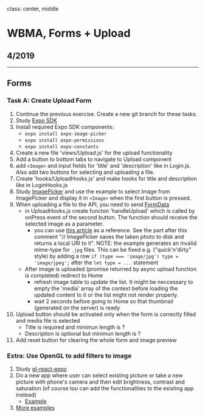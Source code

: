 class: center, middle

# WBMA, Forms + Upload

## 4/2019

---

## Forms

### Task A: Create Upload Form

1. Continue the previous exercise. Create a new git branch for these tasks.
1. Study [Expo SDK](https://docs.expo.io/versions/v34.0.0/sdk/overview/)
1. Install required Expo SDK components:
   - `expo install expo-image-picker`
   - `expo install expo-permissions`
   - `expo install expo-constants`
1. Create a new file 'views/Upload.js' for the upload functionality
1. Add a button to bottom tabs to navigate to Upload component
1. add `<Image>` and input fields for 'title' and 'description' like in Login.js. Also add two buttons for selecting and uploading a file.
1. Create 'hooks/UploadHooks.js' and make hooks for title and description like in LoginHooks.js
1. Study [ImagePicker](https://docs.expo.io/versions/v34.0.0/sdk/imagepicker/) and use the example to select Image from ImagePicker and display it in `<Image>` when the first button is pressed.
1. When uploading a file to the API, you need to send [FormData](https://developer.mozilla.org/en-US/docs/Web/API/FormData/Using_FormData_Objects)
    - in UploadHooks.js create functon 'handleUpload' which is called by onPress event of the second button. The function should receive the selected image as a parameter.
       - you can use [this article](https://stackoverflow.com/questions/42521679/how-can-i-upload-a-photo-with-expo) as a reference. See the part after this comment "// ImagePicker saves the taken photo to disk and returns a local URI to it". NOTE: the example generates an invalid mime-type for `.jpg` files. This can be fixed e.g. ("quick'n'dirty" style) by adding a row `if (type === 'image/jpg') type = 'image/jpeg';` after the `let type = ...` statement
    - After image is uploaded (promise returned by async upload function is completed) redirect to Home
        - refresh image table to update the list. It might be neccessary to empty the 'media' array of the context before loading the updated content to it or the list might not render properly.
        - wait 2 seconds before going to Home so that thumbnail (generated on the server) is ready
1. Upload button should be activated only when the form is correctly filled and media file is selected
    - Title is required and minimun length is ?
    - Description is optional but minimun length is ?
1. Add reset button for clearing the whole form and image preview

### Extra: Use OpenGL to add filters to image

1. Study [gl-react-expo](https://www.npmjs.com/package/gl-react-expo)
1. Do a new app where user can select existing picture or take a new picture with phone's camera and then edit brightness, contrast and saturation (of course tou can add the functionalities to the existing app instead)
   - [Example](https://github.com/gre/gl-react/tree/master/examples/expo-gl-react-camera-effects)
1. [More examples](https://gl-react-cookbook.surge.sh/)
